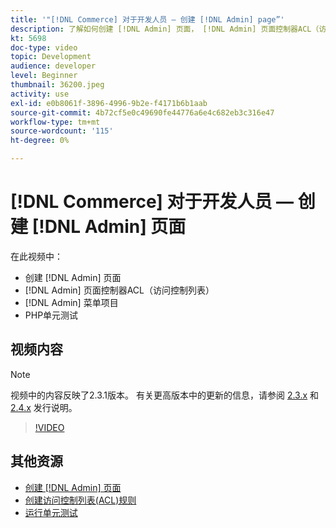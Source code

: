 ```yaml
---
title: '"[!DNL Commerce] 对于开发人员 — 创建 [!DNL Admin] page”'
description: 了解如何创建 [!DNL Admin] 页面， [!DNL Admin] 页面控制器ACL（访问控制列表），并执行单元测试。
kt: 5698
doc-type: video
topic: Development
audience: developer
level: Beginner
thumbnail: 36200.jpeg
activity: use
exl-id: e0b8061f-3896-4996-9b2e-f4171b6b1aab
source-git-commit: 4b72cf5e0c49690fe44776a6e4c682eb3c316e47
workflow-type: tm+mt
source-wordcount: '115'
ht-degree: 0%

---
```


# [!DNL Commerce] 对于开发人员 — 创建 [!DNL Admin] 页面

在此视频中：

- 创建 [!DNL Admin] 页面
- [!DNL Admin] 页面控制器ACL（访问控制列表）
- [!DNL Admin] 菜单项目
- PHP单元测试

## 视频内容

>[!NOTE]
>
>视频中的内容反映了2.3.1版本。 有关更高版本中的更新的信息，请参阅 [ 2.3.x](https://devdocs.magento.com/guides/v2.3/release-notes/bk-release-notes.html) 和 [2.4.x](https://devdocs.magento.com/guides/v2.4/release-notes/bk-release-notes.html) 发行说明。

>[!VIDEO](https://video.tv.adobe.com/v/36200?quality=12&learn=on)

## 其他资源

- [创建 [!DNL Admin] 页面](https://devdocs.magento.com/guides/v2.4/ext-best-practices/extension-coding/example-module-adminpage.html)
- [创建访问控制列表(ACL)规则](https://devdocs.magento.com/guides/v2.4/ext-best-practices/tutorials/create-access-control-list-rule.html)
- [运行单元测试](https://devdocs.magento.com/guides/v2.4/test/unit/unit_test_execution.html)
